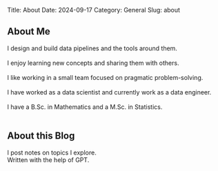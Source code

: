 Title: About
Date: 2024-09-17
Category: General
Slug: about

## About Me
I design and build data pipelines and the tools around them.<br><br>
I enjoy learning new concepts and sharing them with others.<br><br>
I like working in a small team focused on pragmatic problem-solving.<br><br>
I have worked as a data scientist and currently work as a data engineer.<br><br>
I have a B.Sc. in Mathematics and a M.Sc. in Statistics.<br><br>

## About this Blog
I post notes on topics I explore.<br>
Written with the help of GPT.